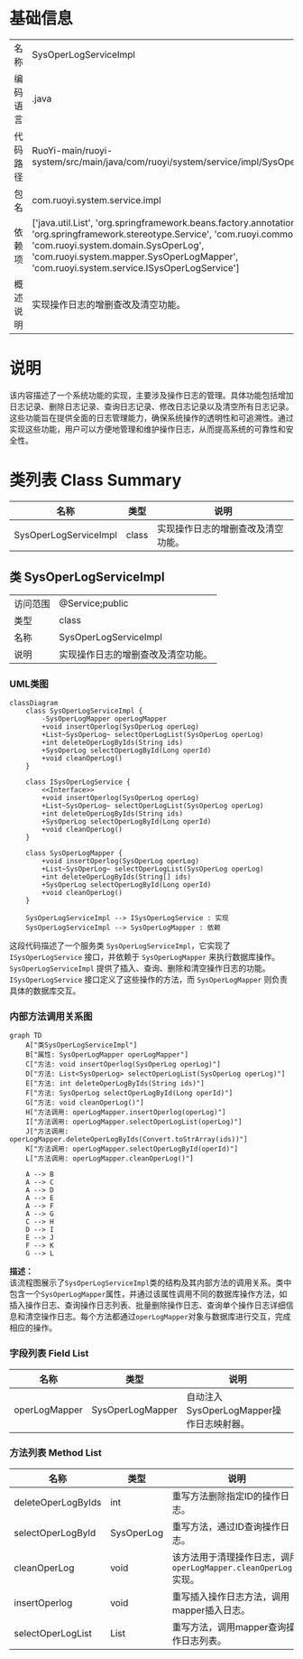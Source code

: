 # 基础信息

|      |      |
|------|------|
| 名称 | SysOperLogServiceImpl |
| 编码语言 | .java |
| 代码路径 | RuoYi-main/ruoyi-system/src/main/java/com/ruoyi/system/service/impl/SysOperLogServiceImpl.java |
| 包名 | com.ruoyi.system.service.impl |
| 依赖项 | ['java.util.List', 'org.springframework.beans.factory.annotation.Autowired', 'org.springframework.stereotype.Service', 'com.ruoyi.common.core.text.Convert', 'com.ruoyi.system.domain.SysOperLog', 'com.ruoyi.system.mapper.SysOperLogMapper', 'com.ruoyi.system.service.ISysOperLogService'] |
| 概述说明 | 实现操作日志的增删查改及清空功能。 |

# 说明

该内容描述了一个系统功能的实现，主要涉及操作日志的管理。具体功能包括增加日志记录、删除日志记录、查询日志记录、修改日志记录以及清空所有日志记录。这些功能旨在提供全面的日志管理能力，确保系统操作的透明性和可追溯性。通过实现这些功能，用户可以方便地管理和维护操作日志，从而提高系统的可靠性和安全性。

# 类列表 Class Summary

| 名称   | 类型  | 说明 |
|-------|------|-------------|
| SysOperLogServiceImpl | class | 实现操作日志的增删查改及清空功能。 |



## 类 SysOperLogServiceImpl

|      |      |
|------|------|
| 访问范围 | @Service;public |
| 类型 | class |
| 名称 | SysOperLogServiceImpl |
| 说明 | 实现操作日志的增删查改及清空功能。 |


### UML类图

```mermaid
classDiagram
    class SysOperLogServiceImpl {
        -SysOperLogMapper operLogMapper
        +void insertOperlog(SysOperLog operLog)
        +List~SysOperLog~ selectOperLogList(SysOperLog operLog)
        +int deleteOperLogByIds(String ids)
        +SysOperLog selectOperLogById(Long operId)
        +void cleanOperLog()
    }

    class ISysOperLogService {
        <<Interface>>
        +void insertOperlog(SysOperLog operLog)
        +List~SysOperLog~ selectOperLogList(SysOperLog operLog)
        +int deleteOperLogByIds(String ids)
        +SysOperLog selectOperLogById(Long operId)
        +void cleanOperLog()
    }

    class SysOperLogMapper {
        +void insertOperlog(SysOperLog operLog)
        +List~SysOperLog~ selectOperLogList(SysOperLog operLog)
        +int deleteOperLogByIds(String[] ids)
        +SysOperLog selectOperLogById(Long operId)
        +void cleanOperLog()
    }

    SysOperLogServiceImpl --> ISysOperLogService : 实现
    SysOperLogServiceImpl --> SysOperLogMapper : 依赖
```

这段代码描述了一个服务类 `SysOperLogServiceImpl`，它实现了 `ISysOperLogService` 接口，并依赖于 `SysOperLogMapper` 来执行数据库操作。`SysOperLogServiceImpl` 提供了插入、查询、删除和清空操作日志的功能。`ISysOperLogService` 接口定义了这些操作的方法，而 `SysOperLogMapper` 则负责具体的数据库交互。


### 内部方法调用关系图

```mermaid
graph TD
    A["类SysOperLogServiceImpl"]
    B["属性: SysOperLogMapper operLogMapper"]
    C["方法: void insertOperlog(SysOperLog operLog)"]
    D["方法: List<SysOperLog> selectOperLogList(SysOperLog operLog)"]
    E["方法: int deleteOperLogByIds(String ids)"]
    F["方法: SysOperLog selectOperLogById(Long operId)"]
    G["方法: void cleanOperLog()"]
    H["方法调用: operLogMapper.insertOperlog(operLog)"]
    I["方法调用: operLogMapper.selectOperLogList(operLog)"]
    J["方法调用: operLogMapper.deleteOperLogByIds(Convert.toStrArray(ids))"]
    K["方法调用: operLogMapper.selectOperLogById(operId)"]
    L["方法调用: operLogMapper.cleanOperLog()"]

    A --> B
    A --> C
    A --> D
    A --> E
    A --> F
    A --> G
    C --> H
    D --> I
    E --> J
    F --> K
    G --> L
```

**描述：**  
该流程图展示了`SysOperLogServiceImpl`类的结构及其内部方法的调用关系。类中包含一个`SysOperLogMapper`属性，并通过该属性调用不同的数据库操作方法，如插入操作日志、查询操作日志列表、批量删除操作日志、查询单个操作日志详细信息和清空操作日志。每个方法都通过`operLogMapper`对象与数据库进行交互，完成相应的操作。

### 字段列表 Field List

| 名称  | 类型  | 说明 |
|-------|-------|------|
| operLogMapper | SysOperLogMapper | 自动注入SysOperLogMapper操作日志映射器。 |

### 方法列表 Method List

| 名称  | 类型  | 说明 |
|-------|-------|------|
| deleteOperLogByIds | int | 重写方法删除指定ID的操作日志。 |
| selectOperLogById | SysOperLog | 重写方法，通过ID查询操作日志。 |
| cleanOperLog | void | 该方法用于清理操作日志，调用`operLogMapper.cleanOperLog()`实现。 |
| insertOperlog | void | 重写插入操作日志方法，调用mapper插入日志。 |
| selectOperLogList | List<SysOperLog> | 重写方法，调用mapper查询操作日志列表。 |





